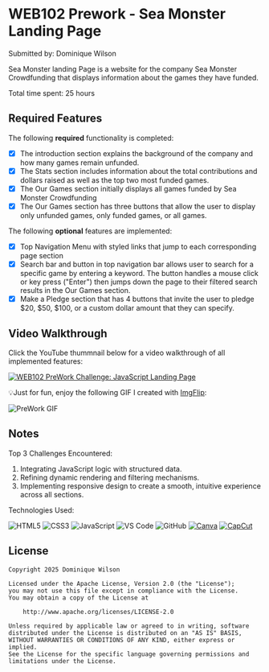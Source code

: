 # WEB102 Prework - Sea Monster Landing Page

Submitted by: Dominique Wilson

Sea Monster landing Page is a website for the company Sea Monster Crowdfunding that displays information about the games they have funded.

Total time spent: 25 hours

## Required Features

The following **required** functionality is completed:

* [x] The introduction section explains the background of the company and how many games remain unfunded.
* [x] The Stats section includes information about the total contributions and dollars raised as well as the top two most funded games.
* [x] The Our Games section initially displays all games funded by Sea Monster Crowdfunding
* [x] The Our Games section has three buttons that allow the user to display only unfunded games, only funded games, or all games.

The following **optional** features are implemented:

* [x] Top Navigation Menu with styled links that jump to each corresponding page section
* [x] Search bar and button in top navigation bar allows user to search for a specific game by entering a keyword. The button handles a mouse click or key press ("Enter") then jumps down the page to their filtered search results in the Our Games section.
* [x] Make a Pledge section that has 4 buttons that invite the user to pledge $20, $50, $100, or a custom dollar amount that they can specify.

## Video Walkthrough

Click the YouTube thummnail below for a video walkthrough of all implemented features:

[![WEB102 PreWork Challenge: JavaScript Landing Page](https://img.youtube.com/vi/eyFf2Adi2Ko/0.jpg)](https://www.youtube.com/watch?v=eyFf2Adi2Ko)

💡Just for fun, enjoy the following GIF I created with [ImgFlip](https://imgflip.com/):

<img src='\assets\Web102Prework.gif' title='PreWork GIF' width='' alt='PreWork GIF' />


## Notes

Top 3 Challenges Encountered:
1. Integrating JavaScript logic with structured data.
2. Refining dynamic rendering and filtering mechanisms.
3. Implementing responsive design to create a smooth, intuitive experience across all sections.

Technologies Used:

![HTML5](https://img.shields.io/badge/HTML5-E34F26?style=for-the-badge&logo=html5&logoColor=white)
![CSS3](https://img.shields.io/badge/CSS3-1572B6?style=for-the-badge&logo=css3&logoColor=white)
![JavaScript](https://img.shields.io/badge/JavaScript-F7DF1E?style=for-the-badge&logo=javascript&logoColor=black)
![VS Code](https://img.shields.io/badge/VS%20Code-007ACC?style=for-the-badge&logo=visual-studio-code&logoColor=white)
![GitHub](https://img.shields.io/badge/GitHub-181717?style=for-the-badge&logo=github&logoColor=white)
[![Canva](https://img.shields.io/badge/Canva-00C4CC?style=for-the-badge&logo=canva&logoColor=white)](https://www.canva.com/)
[![CapCut](https://repology.org/badge/latest-versions/capcut.svg)](https://repology.org/project/capcut/versions)


## License

    Copyright 2025 Dominique Wilson

    Licensed under the Apache License, Version 2.0 (the "License");
    you may not use this file except in compliance with the License.
    You may obtain a copy of the License at

        http://www.apache.org/licenses/LICENSE-2.0

    Unless required by applicable law or agreed to in writing, software
    distributed under the License is distributed on an "AS IS" BASIS,
    WITHOUT WARRANTIES OR CONDITIONS OF ANY KIND, either express or implied.
    See the License for the specific language governing permissions and
    limitations under the License.
